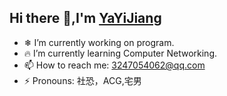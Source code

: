 ## Hi there 👋,I'm [YaYiJiang](https://yayijiang.github.io/)
- ❄ I’m currently working on program.
- 🔥 I’m currently learning Computer Networking.
- 📫 How to reach me: 3247054062@qq.com
- ⚡ Pronouns: 社恐，ACG,宅男
<!-- START_SECTION:blog -->

<!-- END_SECTION:blog -->
<!--
**YaYiJiang/YaYiJiang** is a ✨ _special_ ✨ repository because its `README.md` (this file) appears on your GitHub profile.

Here are some ideas to get you started:

- 🔭 I’m currently working on program.
- 🌱 I’m currently learning Computer Networking.
- 👯 I’m looking to collaborate on ...
- 🤔 I’m looking for help with ...
- 💬 Ask me about ...
- 📫 How to reach me: 3247054062@qq.com
- 😄 Pronouns: 社恐，ACG,宅男
- ⚡ Fun fact: ...
-->
